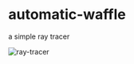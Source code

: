 # automatic-waffle
a simple ray tracer

![ray-tracer](https://raw.githubusercontent.com/raymnd/automatic-waffle/blob/master/images/result.png)
